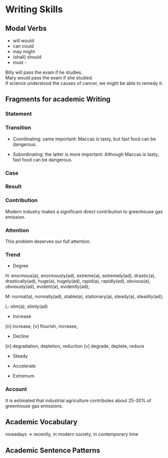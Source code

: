 # Writing Skills

## Modal Verbs

* will      would
* can       could
* may       might
* (shall)   should
* must      -

Billy will pass the exam if he studies.  
Mary would pass the exam if she studied.  
If science understood the causes of cancer, we might be able to remedy it.

## Fragments for academic Writing

### Statement

### Transition

* Coordinating: same important:
Maccas is tasty, but fast food can be dangerous.

* Subordinating: the latter is more important:
Although Maccas is tasty, fast food can be dangerous.

### Case

### Result

### Contribution

Modern industry makes a significant direct contribution to greenhouse gas emission.

### Attention

This problem deserves our full attention.

### Trend

* Degree
  
H: enormous(a), enormously(ad), extreme(a), extremely(ad), drastic(a), drastically(ad), huge(a), hugely(ad), rapid(a), rapidly(ad), obvious(a), obviously(ad), evident(a), evidently(ad);

M: normal(a), normally(ad), stable(a), stationary(a), steady(a), steadily(ad);

L: slim(a), slimly(ad)

* Increase

[n] increase,
[v] flourish, increase,

* Decline

[n] degradation, depletion, reduction
[v] degrade, deplete, reduce

* Steady

* Accelerate

* Extremum

### Account

It is estimated that industrial agriculture contributes about 25-30% of greenhouse gas emissions.

## Academic Vocabulary

nowadays → recently, in modern society, in contemporary time

## Academic Sentence Patterns 